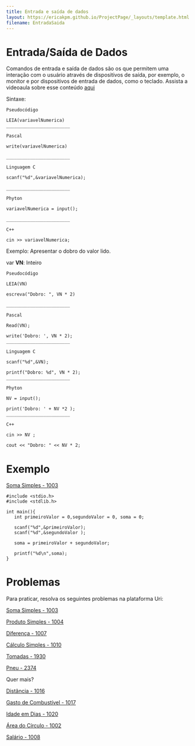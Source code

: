 ```yaml
---
title: Entrada e saída de dados
layout: https://ericakpm.github.io/ProjectPage/_layouts/template.html
filename: EntradaSaida
---
```



# Entrada/Saída de Dados

Comandos de entrada e saída de dados são os que permitem uma interação com o usuário através de dispositivos de saída, por exemplo, o monitor e por dispositivos de entrada de dados, como o teclado. Assista a videoaula sobre esse conteúdo [aqui](https://www.youtube.com/watch?v=sh_fBYbWXSA&ab_channel=COBI)

Sintaxe:

```
Pseudocódigo            
                        
LEIA(variavelNumerica) 
________________________
                                           
Pascal                    

write(variavelNumerica)            

________________________

Linguagem C

scanf("%d",&variavelNumerica);

________________________

Phyton

variavelNumerica = input();

________________________

C++

cin >> variavelNumerica;
```


Exemplo:
Apresentar o dobro do valor lido.

var **VN**: Inteiro

```
Pseudocódigo               
                           
LEIA(VN)                   
                           
escreva("Dobro: ", VN * 2) 
                           
________________________

Pascal                    

Read(VN);

write('Dobro: ', VN * 2);
________________________

Linguagem C

scanf("%d",&VN);

printf("Dobro: %d", VN * 2);
________________________

Phyton

NV = input();

print('Dobro: ' + NV *2 );
________________________

C++ 

cin >> NV ;

cout << "Dobro: " << NV * 2;

```


# Exemplo
[Soma Simples - 1003](https://www.beecrowd.com.br/judge/pt/problems/view/1003)

```
#include <stdio.h>
#include <stdlib.h>

int main(){
   int primeiroValor = 0,segundoValor = 0, soma = 0;

   scanf("%d",&primeiroValor);
   scanf("%d",&segundoValor );

   soma = primeiroValor + segundoValor;

   printf("%d\n",soma);
}
```

# Problemas
Para praticar, resolva os seguintes problemas na plataforma Uri:

[Soma Simples - 1003](https://www.beecrowd.com.br/judge/pt/problems/view/1003)

[Produto Simples - 1004](https://www.beecrowd.com.br/judge/pt/problems/view/1004)

[Diferença - 1007](https://www.beecrowd.com.br/judge/pt/problems/view/1007)

[Cálculo Simples - 1010](https://www.beecrowd.com.br/judge/pt/problems/view/1010)

[Tomadas - 1930](https://www.beecrowd.com.br/judge/pt/problems/view/1930)

[Pneu - 2374](https://www.beecrowd.com.br/judge/pt/problems/view/2374)

Quer mais?

[Distância - 1016](https://www.beecrowd.com.br/judge/pt/problems/view/1016)

[Gasto de Combustível - 1017](https://www.beecrowd.com.br/judge/pt/problems/view/1017)

[Idade em Dias - 1020](https://www.beecrowd.com.br/judge/pt/problems/view/1020)

[Área do Círculo - 1002](https://www.beecrowd.com.br/judge/pt/problems/view/1002)

[Salário - 1008](https://www.beecrowd.com.br/judge/pt/problems/view/1008)
